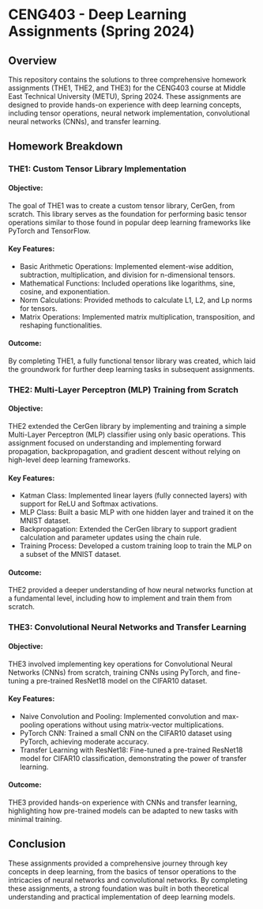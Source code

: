 # CENG403 - Deep Learning Assignments (Spring 2024)

## Overview

This repository contains the solutions to three comprehensive homework assignments (THE1, THE2, and THE3) for the CENG403 course at Middle East Technical University (METU), Spring 2024. These assignments are designed to provide hands-on experience with deep learning concepts, including tensor operations, neural network implementation, convolutional neural networks (CNNs), and transfer learning.

## Homework Breakdown

### THE1: Custom Tensor Library Implementation

#### Objective:
The goal of THE1 was to create a custom tensor library, CerGen, from scratch. This library serves as the foundation for performing basic tensor operations similar to those found in popular deep learning frameworks like PyTorch and TensorFlow.

#### Key Features:

* Basic Arithmetic Operations: Implemented element-wise addition, subtraction, multiplication, and division for n-dimensional tensors.
* Mathematical Functions: Included operations like logarithms, sine, cosine, and exponentiation.
* Norm Calculations: Provided methods to calculate L1, L2, and Lp norms for tensors.
* Matrix Operations: Implemented matrix multiplication, transposition, and reshaping functionalities.
#### Outcome:
By completing THE1, a fully functional tensor library was created, which laid the groundwork for further deep learning tasks in subsequent assignments.

### THE2: Multi-Layer Perceptron (MLP) Training from Scratch
#### Objective:
THE2 extended the CerGen library by implementing and training a simple Multi-Layer Perceptron (MLP) classifier using only basic operations. This assignment focused on understanding and implementing forward propagation, backpropagation, and gradient descent without relying on high-level deep learning frameworks.

#### Key Features:

* Katman Class: Implemented linear layers (fully connected layers) with support for ReLU and Softmax activations.
* MLP Class: Built a basic MLP with one hidden layer and trained it on the MNIST dataset.
* Backpropagation: Extended the CerGen library to support gradient calculation and parameter updates using the chain rule.
* Training Process: Developed a custom training loop to train the MLP on a subset of the MNIST dataset.
#### Outcome:
THE2 provided a deeper understanding of how neural networks function at a fundamental level, including how to implement and train them from scratch.

### THE3: Convolutional Neural Networks and Transfer Learning
#### Objective:
THE3 involved implementing key operations for Convolutional Neural Networks (CNNs) from scratch, training CNNs using PyTorch, and fine-tuning a pre-trained ResNet18 model on the CIFAR10 dataset.

#### Key Features:

* Naive Convolution and Pooling: Implemented convolution and max-pooling operations without using matrix-vector multiplications.
* PyTorch CNN: Trained a small CNN on the CIFAR10 dataset using PyTorch, achieving moderate accuracy.
* Transfer Learning with ResNet18: Fine-tuned a pre-trained ResNet18 model for CIFAR10 classification, demonstrating the power of transfer learning.
#### Outcome:
THE3 provided hands-on experience with CNNs and transfer learning, highlighting how pre-trained models can be adapted to new tasks with minimal training.


## Conclusion

These assignments provided a comprehensive journey through key concepts in deep learning, from the basics of tensor operations to the intricacies of neural networks and convolutional networks. By completing these assignments, a strong foundation was built in both theoretical understanding and practical implementation of deep learning models.
